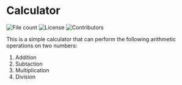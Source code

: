# Calculator

![File count](https://img.shields.io/github/directory-file-count/swarangigaurkar/Group30_Hw1?style=plastic)
![License](https://img.shields.io/github/license/swarangigaurkar/Group30_Hw1?style=plastic)
![Contributors](https://img.shields.io/github/contributors/swarangigaurkar/group30_hw1?style=plastic)

This is a simple calculator that can perform the following arithmetic operations on two numbers:
1. Addition
2. Subtaction
3. Multiplication
4. Division
